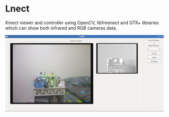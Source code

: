 # Lnect
Kinect viewer and controller using OpenCV, libfreenect and GTK+ libraries which can show both infrared and RGB cameras data.

![Main Window](1.png)
